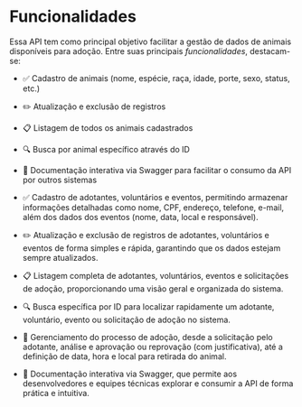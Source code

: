 # Funcionalidades

Essa API tem como principal objetivo facilitar a gestão de dados de animais disponíveis para adoção. Entre suas principais *funcionalidades*, destacam-se:

- ✅ Cadastro de animais (nome, espécie, raça, idade, porte, sexo, status, etc.)

- ✏️ Atualização e exclusão de registros

- 📋 Listagem de todos os animais cadastrados

- 🔍 Busca por animal específico através do ID

- 🌟 Documentação interativa via Swagger para facilitar o consumo da API por outros sistemas

- ✅ Cadastro de adotantes, voluntários e eventos, permitindo armazenar informações detalhadas como nome, CPF, endereço, telefone, e-mail, além dos dados dos eventos (nome, data, local e responsável).

- ✏️ Atualização e exclusão de registros de adotantes, voluntários e eventos de forma simples e rápida, garantindo que os dados estejam sempre atualizados.

- 📋 Listagem completa de adotantes, voluntários, eventos e solicitações de adoção, proporcionando uma visão geral e organizada do sistema.

- 🔍 Busca específica por ID para localizar rapidamente um adotante, voluntário, evento ou solicitação de adoção no sistema.

- 🐾 Gerenciamento do processo de adoção, desde a solicitação pelo adotante, análise e aprovação ou reprovação (com justificativa), até a definição de data, hora e local para retirada do animal.

- 🌟 Documentação interativa via Swagger, que permite aos desenvolvedores e equipes técnicas explorar e consumir a API de forma prática e intuitiva.

